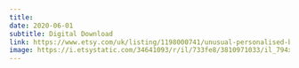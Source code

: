 ```yaml
---
title: 
date: 2020-06-01
subtitle: Digital Download
link: https://www.etsy.com/uk/listing/1198000741/unusual-personalised-bespoke-nannys-crew
image: https://i.etsystatic.com/34641093/r/il/733fe8/3810971033/il_794xN.3810971033_f4cv.jpg
---
```

